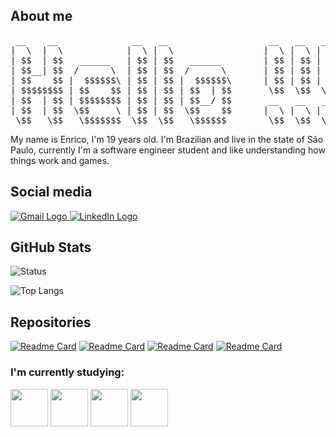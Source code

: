 ## About me
<pre>
 __    __              __   __                   __   __   __
|  \  |  \            |  \ |  \                 |  \ |  \ |  \
| $$  | $$   ______   | $$ | $$   ______        | $$ | $$ | $$
| $$__| $$  /      \  | $$ | $$  /      \       | $$ | $$ | $$
| $$    $$ |  $$$$$$\ | $$ | $$ |  $$$$$$\      | $$ | $$ | $$
| $$$$$$$$ | $$    $$ | $$ | $$ | $$  | $$       \$$  \$$  \$$
| $$  | $$ | $$$$$$$$ | $$ | $$ | $$__/ $$       __   __   __
| $$  | $$  \$$     \ | $$ | $$  \$$    $$      |  \ |  \ |  \
 \$$   \$$   \$$$$$$$  \$$  \$$   \$$$$$$        \$$  \$$  \$$
</pre>

My name is Enrico, I'm 19 years old. I'm Brazilian and live in the state of São Paulo, currently I'm a software engineer student and like understanding how things work and games.

## Social media
<div>
  <a href='mailto:bertozzienrico917@gmail.com' title='E-mail: bertozzienrico917@gmail.com' target='_blank'>
    <img src='https://img.shields.io/badge/Gmail-D14836?style=for-the-badge&logo=gmail&logoColor=white' alt='Gmail Logo'>
  </a>
  <a href='https://www.linkedin.com/in/enrico-bertozzi' title='LinkedIn' target='_blank'>
    <img src='https://img.shields.io/badge/LinkedIn-0077B5?style=for-the-badge&logo=linkedin&logoColor=white' alt='LinkedIn Logo'>
  </a>
</div>

## GitHub Stats

![Status](https://github-readme-stats.vercel.app/api?username=EnricoABM&show_icons=true&theme=dark&custom_title=Account-Status)

![Top Langs](https://github-readme-stats.vercel.app/api/top-langs/?username=EnricoABM&layout=compact&card_width=470&theme=dark&langs_count=6)




## Repositories
[![Readme Card](https://github-readme-stats.vercel.app/api/pin/?username=EnricoABM&repo=Beecrowd_Python3.11&theme=dark)](https://github.com/EnricoABM/Beecrowd_Python3.11)
[![Readme Card](https://github-readme-stats.vercel.app/api/pin/?username=EnricoABM&repo=trilha-css-desafio-01&theme=dark)](https://github.com/EnricoABM/trilha-css-desafio-01)
[![Readme Card](https://github-readme-stats.vercel.app/api/pin/?username=EnricoABM&repo=Exercicios_Python&theme=dark)](https://github.com/EnricoABM/Exercicios_Python)
[![Readme Card](https://github-readme-stats.vercel.app/api/pin/?username=EnricoABM&repo=Small-Projects&theme=dark)](https://github.com/EnricoABM/Small-Projects)

### I'm currently studying:
<div>
  <img width='60' src="https://cdn.jsdelivr.net/gh/devicons/devicon/icons/python/python-original.svg" />
  <img width='60' src="https://cdn.jsdelivr.net/gh/devicons/devicon/icons/mysql/mysql-original-wordmark.svg" />
  <img width='60' src="https://cdn.jsdelivr.net/gh/devicons/devicon@latest/icons/java/java-original-wordmark.svg" />
  <img width='60' src="https://cdn.jsdelivr.net/gh/devicons/devicon@latest/icons/unifiedmodelinglanguage/unifiedmodelinglanguage-original-wordmark.svg" />


</div>
          
          
